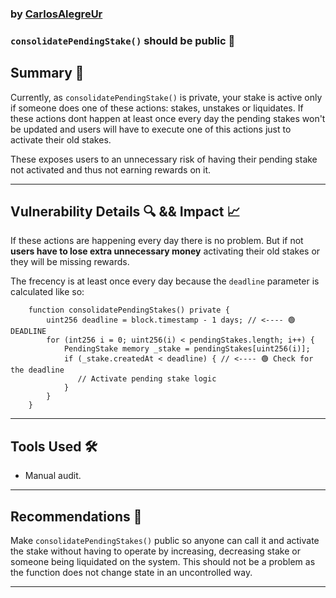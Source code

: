 ### by [CarlosAlegreUr](https://github.com/CarlosAlegreUr)

### **`consolidatePendingStake()` should be public** 🔢

## **Summary 📌**

Currently, as `consolidatePendingStake()` is private, your stake is active only if someone does one of these actions: stakes, unstakes or liquidates. If these actions dont happen at least once every day the pending stakes won't be updated and users will have to execute one of this actions just to activate their old stakes.

These exposes users to an unnecessary risk of having their pending stake not activated and thus not earning rewards on it.

---

## **Vulnerability Details 🔍 && Impact 📈**

If these actions are happening every day there is no problem. But if not **users have to lose extra unnecessary money** activating their old stakes or they will be missing rewards.

The frecency is at least once every day because the `deadline` parameter is calculated like so:

```solidity
    function consolidatePendingStakes() private {
        uint256 deadline = block.timestamp - 1 days; // <---- 🟢 DEADLINE 
        for (int256 i = 0; uint256(i) < pendingStakes.length; i++) {
            PendingStake memory _stake = pendingStakes[uint256(i)];
            if (_stake.createdAt < deadline) { // <---- 🟢 Check for the deadline
               // Activate pending stake logic 
            }
        }
    }
```

---

## **Tools Used 🛠️**

- Manual audit.

---

## **Recommendations 🎯**

Make `consolidatePendingStakes()` public so anyone can call it and activate the stake without having to operate by increasing, decreasing stake or someone being liquidated on the system. This should not be a problem as the function does not change state in an uncontrolled way.

---